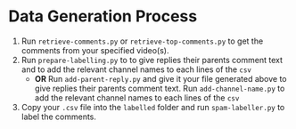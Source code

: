 # Data Generation Process

1. Run `retrieve-comments.py` or `retrieve-top-comments.py` to get the comments from your specified video(s).
2. Run `prepare-labelling.py` to to give replies their parents comment text and to add the relevant channel names to each lines of the `csv`
    - **OR** Run `add-parent-reply.py` and give it your file generated above to give replies their parents comment text. Run `add-channel-name.py` to add the relevant channel names to each lines of the `csv`
3. Copy your `.csv` file into the `labelled` folder and run `spam-labeller.py` to label the comments.